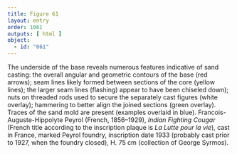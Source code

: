 ```yaml
---
title: Figure 61
layout: entry
order: 1061
outputs: [ html ]
object:
  - id: "061"
---
```


The underside of the base reveals numerous features indicative of sand casting: the overall angular and geometric contours of the base (red arrows); seam lines likely formed between sections of the core (yellow lines); the larger seam lines (flashing) appear to have been chiseled down); nuts on threaded rods used to secure the separately cast figures (white overlay); hammering to better align the joined sections (green overlay). Traces of the sand mold are present (examples overlaid in blue). Francois-Auguste-Hippolyte Peyrol (French, 1856–1929), *Indian Fighting Cougar* (French title according to the inscription plaque is *La Lutte pour la vie*), cast in France, marked Peyrol foundry, inscription date 1933 (probably cast prior to 1927, when the foundry closed), H. 75 cm (collection of George Syrmos).
